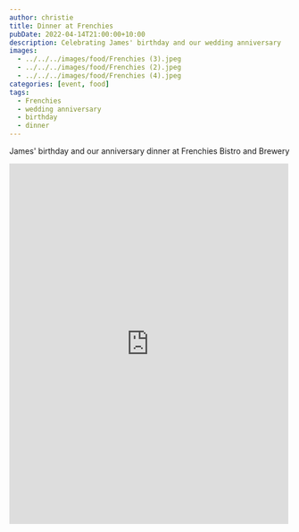 ```yaml
---
author: christie
title: Dinner at Frenchies
pubDate: 2022-04-14T21:00:00+10:00
description: Celebrating James' birthday and our wedding anniversary
images:
  - ../../../images/food/Frenchies (3).jpeg
  - ../../../images/food/Frenchies (2).jpeg
  - ../../../images/food/Frenchies (4).jpeg
categories: [event, food]
tags:
  - Frenchies
  - wedding anniversary
  - birthday
  - dinner
---
```


James' birthday and our anniversary dinner at Frenchies Bistro and Brewery

<iframe src="https://www.facebook.com/plugins/post.php?href=https%3A%2F%2Fwww.facebook.com%2Fchris1.tham%2Fposts%2Fpfbid0drU6mtn7hGH9Nj3WUmuDYi5mnpQX9G1Q4sLuxpjJH1Z2fP3yXRp2ehiQvCwnMTmUl&show_text=true&width=500" width="500" height="645" style="border:none;overflow:hidden" scrolling="no" frameborder="0" allowfullscreen="true" allow="autoplay; clipboard-write; encrypted-media; picture-in-picture; web-share"></iframe>
